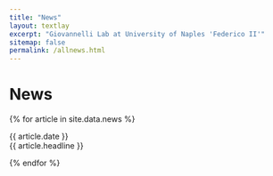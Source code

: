 ```yaml
---
title: "News"
layout: textlay
excerpt: "Giovannelli Lab at University of Naples 'Federico II'"
sitemap: false
permalink: /allnews.html
---
```


# News

{% for article in site.data.news %}
  <p>{{ article.date }} <br>
      {{ article.headline }}
  </p>
{% endfor %}
